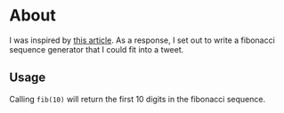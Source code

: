 # About #

I was inspired by [this article](http://byfat.xxx/if-hemingway-wrote-javascript). As a response, I set out to write a fibonacci sequence generator that I could fit into a tweet.

## Usage ##

Calling `fib(10)` will return the first 10 digits in the fibonacci sequence.
